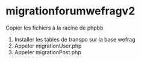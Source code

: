 # migrationforumwefragv2

Copier les fichiers à la racine de phpbb
1. Installer les tables de transpo sur la base wefrag
2. Appeler migrationUser.php
3. Appeler migrationPost.php